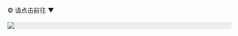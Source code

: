 </br>
© 请点击前往 ▼
</br>
</br>
<div style="width:100%;background-color:#eee;"><a href="https://df425.site/"><img src="https://github.com/JohnChen201502/jinpian/blob/master/nav-zgjp.png?raw=true"/></a></div>
</br>
